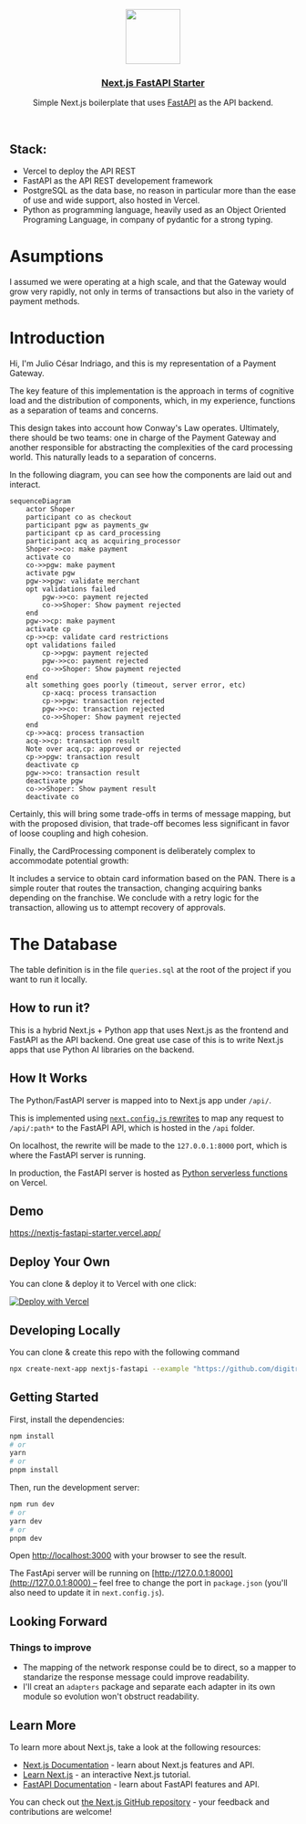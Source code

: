 <p align="center">
  <a href="https://nextjs-fastapi-starter.vercel.app/">
    <img src="https://assets.vercel.com/image/upload/v1588805858/repositories/vercel/logo.png" height="96">
    <h3 align="center">Next.js FastAPI Starter</h3>
  </a>
</p>

<p align="center">Simple Next.js boilerplate that uses <a href="https://fastapi.tiangolo.com/">FastAPI</a> as the API backend.</p>

<br/>

## Stack:

- Vercel to deploy the API REST
- FastAPI as the API REST developement framework
- PostgreSQL as the data base, no reason in particular more than the ease of use and wide support, also hosted in
  Vercel.
- Python as programming language, heavily used as an Object Oriented Programing Language, in company of pydantic for a
  strong typing.

# Asumptions

I assumed we were operating at a high scale, and that the Gateway would grow very rapidly, not only in terms of
transactions but also in the variety of payment methods.

# Introduction

Hi, I'm Julio César Indriago, and this is my representation of a Payment Gateway.

The key feature of this implementation is the approach in terms of cognitive load and the distribution of components,
which, in my experience, functions as a separation of teams and concerns.

This design takes into account how Conway's Law operates. Ultimately, there should be two teams: one in charge of the
Payment Gateway and another responsible for abstracting the complexities of the card processing world. This naturally
leads to a separation of concerns.

In the following diagram, you can see how the components are laid out and interact.

```mermaid
sequenceDiagram
    actor Shoper
    participant co as checkout
    participant pgw as payments_gw
    participant cp as card_processing
    participant acq as acquiring_processor
    Shoper->>co: make payment
    activate co
    co->>pgw: make payment
    activate pgw
    pgw->>pgw: validate merchant
    opt validations failed
        pgw->>co: payment rejected
        co->>Shoper: Show payment rejected
    end
    pgw->>cp: make payment
    activate cp
    cp->>cp: validate card restrictions
    opt validations failed
        cp->>pgw: payment rejected
        pgw->>co: payment rejected
        co->>Shoper: Show payment rejected
    end
    alt something goes poorly (timeout, server error, etc)
        cp-xacq: process transaction
        cp->>pgw: transaction rejected
        pgw->>co: transaction rejected
        co->>Shoper: Show payment rejected
    end
    cp->>acq: process transaction
    acq->>cp: transaction result
    Note over acq,cp: approved or rejected
    cp->>pgw: transaction result
    deactivate cp
    pgw->>co: transaction result
    deactivate pgw
    co->>Shoper: Show payment result
    deactivate co
```

Certainly, this will bring some trade-offs in terms of message mapping, but with the proposed division, that trade-off
becomes less significant in favor of loose coupling and high cohesion.

Finally, the CardProcessing component is deliberately complex to accommodate potential growth:

It includes a service to obtain card information based on the PAN.
There is a simple router that routes the transaction, changing acquiring banks depending on the franchise.
We conclude with a retry logic for the transaction, allowing us to attempt recovery of approvals.

# The Database

The table definition is in the file `queries.sql` at the root of the project if you want to run it locally.

## How to run it?
This is a hybrid Next.js + Python app that uses Next.js as the frontend and FastAPI as the API backend. One great use case of this is to write Next.js apps that use Python AI libraries on the backend.

## How It Works

The Python/FastAPI server is mapped into to Next.js app under `/api/`.

This is implemented using [`next.config.js` rewrites](https://github.com/digitros/nextjs-fastapi/blob/main/next.config.js) to map any request to `/api/:path*` to the FastAPI API, which is hosted in the `/api` folder.

On localhost, the rewrite will be made to the `127.0.0.1:8000` port, which is where the FastAPI server is running.

In production, the FastAPI server is hosted as [Python serverless functions](https://vercel.com/docs/concepts/functions/serverless-functions/runtimes/python) on Vercel.

## Demo

https://nextjs-fastapi-starter.vercel.app/

## Deploy Your Own

You can clone & deploy it to Vercel with one click:

[![Deploy with Vercel](https://vercel.com/button)](https://vercel.com/new/clone?repository-url=https%3A%2F%2Fgithub.com%2Fdigitros%2Fnextjs-fastapi%2Ftree%2Fmain)

## Developing Locally

You can clone & create this repo with the following command

```bash
npx create-next-app nextjs-fastapi --example "https://github.com/digitros/nextjs-fastapi"
```

## Getting Started

First, install the dependencies:

```bash
npm install
# or
yarn
# or
pnpm install
```

Then, run the development server:

```bash
npm run dev
# or
yarn dev
# or
pnpm dev
```

Open [http://localhost:3000](http://localhost:3000) with your browser to see the result.

The FastApi server will be running on [http://127.0.0.1:8000](http://127.0.0.1:8000) – feel free to change the port in `package.json` (you'll also need to update it in `next.config.js`).

## Looking Forward
### Things to improve
- The mapping of the network response could be to direct, so a mapper to standarize the response message could improve readability.
- I'll creat an `adapters` package and separate each adapter in its own module so evolution won't obstruct readability.

## Learn More

To learn more about Next.js, take a look at the following resources:

- [Next.js Documentation](https://nextjs.org/docs) - learn about Next.js features and API.
- [Learn Next.js](https://nextjs.org/learn) - an interactive Next.js tutorial.
- [FastAPI Documentation](https://fastapi.tiangolo.com/) - learn about FastAPI features and API.

You can check out [the Next.js GitHub repository](https://github.com/vercel/next.js/) - your feedback and contributions are welcome!
